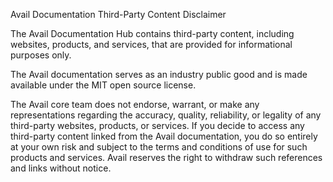 Avail Documentation Third-Party Content Disclaimer

The Avail Documentation Hub contains third-party content, including websites, products, and services, that are provided for informational purposes only.

The Avail documentation serves as an industry public good and is made available under the MIT open source license.

The Avail core team does not endorse, warrant, or make any representations regarding the accuracy, quality, reliability, or legality of any third-party websites, products, or services. If you decide to access any third-party content linked from the Avail documentation, you do so entirely at your own risk and subject to the terms and conditions of use for such products and services. Avail reserves the right to withdraw such references and links without notice.
